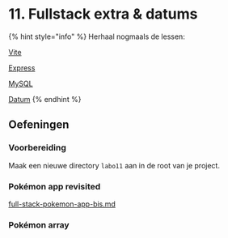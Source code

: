 # 11. Fullstack extra & datums

{% hint style="info" %}
Herhaal nogmaals de lessen:

[Vite](../../cursus/frontend/vite.md)

[Express](../../cursus/backend/wat-is-een-backend-framework/)

[MySQL](../../cursus/backend/mysql.md)

[Datum](../../cursus/wat-is-nodejs/type-systeem/datum.md)
{% endhint %}

## Oefeningen

### Voorbereiding

Maak een nieuwe directory `labo11` aan in de root van je project.

### Pokémon app revisited

[full-stack-pokemon-app-bis.md](full-stack-pokemon-app-bis.md "mention")

### Pokémon array

